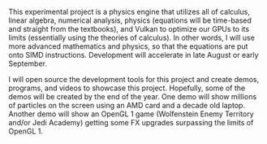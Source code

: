 This experimental project is a physics engine that utilizes all of calculus, linear algebra, numerical analysis, physics (equations will be time-based and straight from the textbooks), and Vulkan to optimize our GPUs to its limits (essentially using the theories of calculus). In other words, I will use more advanced mathematics and physics, so that the equations are put onto SIMD instructions. Development will accelerate in late August or early September.

I will open source the development tools for this project and create demos, programs, and videos to showcase this project. Hopefully, some of the demos will be created by the end of the year. One demo will show millions of particles on the screen using an AMD card and a decade old laptop. Another demo will show an OpenGL 1 game (Wolfenstein Enemy Territory and/or Jedi Academy) getting some FX upgrades surpassing the limits of OpenGL 1.
